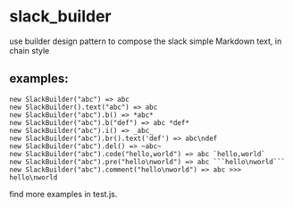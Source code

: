 # slack_builder
use builder design pattern to compose the slack simple Markdown text, in chain style

## examples:

```
new SlackBuilder("abc") => abc
new SlackBuilder().text("abc") => abc
new SlackBuilder("abc").b() => *abc*
new SlackBuilder("abc").b("def") => abc *def*
new SlackBuilder("abc").i() => _abc_
new SlackBuilder("abc").br().text('def') => abc\ndef
new SlackBuilder("abc").del() => ~abc~
new SlackBuilder("abc").code("hello,world") => abc `hello,world`
new SlackBuilder("abc").pre("hello\nworld") => abc ```hello\nworld```
new SlackBuilder("abc").comment("hello\nworld") => abc >>> hello\nworld
```

find more examples in test.js.